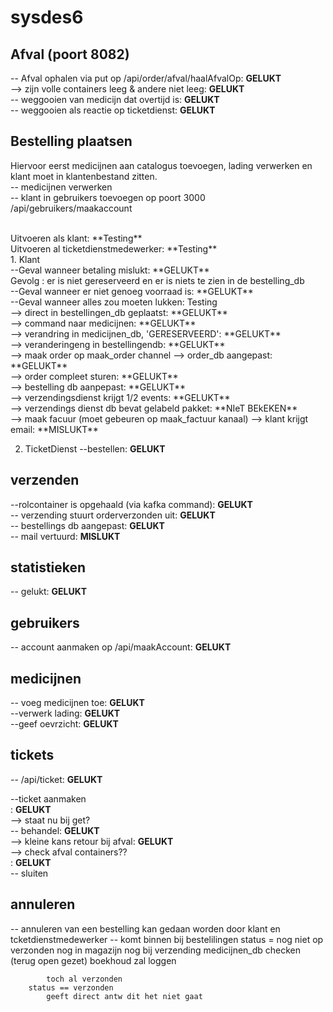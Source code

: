 # sysdes6

## Afval (poort 8082)
-- Afval ophalen via put op /api/order/afval/haalAfvalOp: **GELUKT** <br>
--> zijn volle containers leeg & andere niet leeg: **GELUKT** <br>
-- weggooien van medicijn dat overtijd is: **GELUKT** <br>
-- weggooien als reactie op ticketdienst: **GELUKT** <br>

## Bestelling plaatsen

Hiervoor eerst medicijnen aan catalogus toevoegen, lading verwerken en klant moet in klantenbestand zitten.
<br>
-- medicijnen verwerken
<br>
-- klant in gebruikers toevoegen op poort 3000 /api/gebruikers/maakaccount 
<br>

<br> 
Uitvoeren als klant: **Testing**
<br> 
Uitvoeren al ticketdienstmedewerker: **Testing**
<br>
1. Klant
<br>
--Geval wanneer betaling mislukt: **GELUKT**
<br>
Gevolg : er is niet gereserveerd en er is niets te zien in de bestelling_db
<br>
--Geval wanneer er niet genoeg voorraad is: **GELUKT**
  <br>
  --Geval wanneer alles zou moeten lukken: Testing
  <br>
	--> direct in bestellingen_db geplaatst: **GELUKT** <br>
	--> command naar medicijnen: **GELUKT** <br>
	--> verandring in medicijnen_db, 'GERESERVEERD': **GELUKT** <br>
	--> veranderingeng in bestellingendb: **GELUKT** <br>
	--> maak order op maak_order channel
		--> order_db aangepast: **GELUKT** <br>
		--> order compleet sturen: **GELUKT** <br>
			--> bestelling db aanpepast: **GELUKT** <br>
			--> verzendingsdienst krijgt 1/2 events: **GELUKT** <br>
				-->  verzendings dienst db bevat gelabeld pakket: **NIeT BEkEKEN** <br>
	--> maak facuur (moet gebeuren op maak_factuur kanaal)
		--> klant krijgt email: **MISLUKT** <br>

2. TicketDienst
--bestellen: **GELUKT** <br>


## verzenden

--rolcontainer is opgehaald (via kafka command): **GELUKT** <br>
	-- verzending stuurt orderverzonden uit: **GELUKT** <br>
	-- bestellings db aangepast: **GELUKT** <br>
	-- mail vertuurd: **MISLUKT** <br>
	
## statistieken

-- gelukt: **GELUKT** <br>

## gebruikers
-- account aanmaken op /api/maakAccount: **GELUKT** <br>


## medicijnen

-- voeg medicijnen toe: **GELUKT** <br>
--verwerk lading: **GELUKT** <br>
--geef oevrzicht: **GELUKT** <br>

## tickets
-- /api/ticket: **GELUKT** <br>

--ticket aanmaken <br>: **GELUKT** <br>
--> staat nu bij get? <br>
-- behandel: **GELUKT** <br>
--> kleine kans retour bij afval: **GELUKT** <br>
--> check afval containers?? <br>: **GELUKT** <br>
-- sluiten <br>

## annuleren

-- annuleren van een bestelling
	kan gedaan worden door klant en tcketdienstmedewerker
	-- komt binnen bij bestelilingen
		status = nog niet op verzonden
			nog in magazijn
			nog bij verzending
				medicijnen_db checken (terug open gezet)
				boekhoud zal loggen 

			toch al verzonden
		status == verzonden
			geeft direct antw dit het niet gaat 
